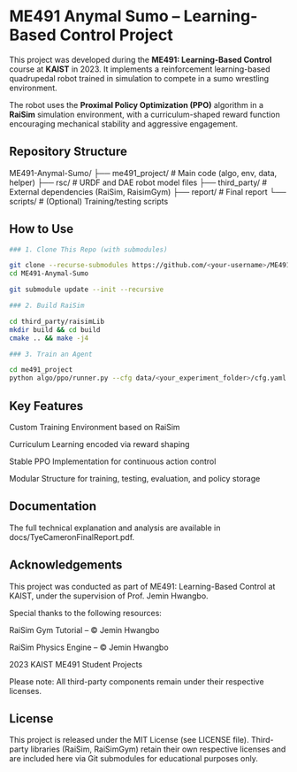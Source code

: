 # ME491 Anymal Sumo – Learning-Based Control Project

This project was developed during the **ME491: Learning-Based Control** course at **KAIST** in 2023. It implements a reinforcement learning-based quadrupedal robot trained in simulation to compete in a sumo wrestling environment.

The robot uses the **Proximal Policy Optimization (PPO)** algorithm in a **RaiSim** simulation environment, with a curriculum-shaped reward function encouraging mechanical stability and aggressive engagement.

## Repository Structure

ME491-Anymal-Sumo/ ├── me491_project/ # Main code (algo, env, data, helper)
├── rsc/ # URDF and DAE robot model files
├── third_party/ # External dependencies (RaiSim, RaisimGym)
├── report/ # Final report
└── scripts/ # (Optional) Training/testing scripts


## How to Use
```bash
### 1. Clone This Repo (with submodules)

git clone --recurse-submodules https://github.com/<your-username>/ME491-Anymal-Sumo.git
cd ME491-Anymal-Sumo

git submodule update --init --recursive

### 2. Build RaiSim

cd third_party/raisimLib
mkdir build && cd build
cmake .. && make -j4

### 3. Train an Agent

cd me491_project
python algo/ppo/runner.py --cfg data/<your_experiment_folder>/cfg.yaml

```

## Key Features
Custom Training Environment based on RaiSim

Curriculum Learning encoded via reward shaping

Stable PPO Implementation for continuous action control

Modular Structure for training, testing, evaluation, and policy storage

## Documentation
The full technical explanation and analysis are available in docs/TyeCameronFinalReport.pdf.

## Acknowledgements
This project was conducted as part of ME491: Learning-Based Control at KAIST, under the supervision of Prof. Jemin Hwangbo.

Special thanks to the following resources:

RaiSim Gym Tutorial – © Jemin Hwangbo

RaiSim Physics Engine – © Jemin Hwangbo

2023 KAIST ME491 Student Projects

Please note: All third-party components remain under their respective licenses.

## License
This project is released under the MIT License (see LICENSE file). Third-party libraries (RaiSim, RaiSimGym) retain their own respective licenses and are included here via Git submodules for educational purposes only.

